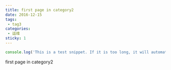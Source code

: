 ```yaml
---
title: first page in category2
date: 2016-12-15
tags:
 - tag3
categories: 
 - 运维
sticky: 1
---
```


``` js
console.log('This is a test snippet. If it is too long, it will automatically hide the width cascade to drag horizontally.')
```
<!-- more -->

first page in category2
